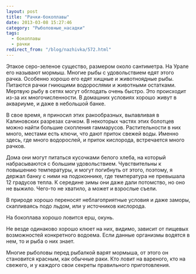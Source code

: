 ```yaml
---
layout: post
title: "Рачки-бокоплавы"
date: 2013-03-08 15:27:46
category: "Рыболовные_насадки"
tags:
  - бокоплавы
  - рачки
redirect_from: "/blog/nazhivka/572.html"
---
```

Этакое серо-зеленое существо, размером около сантиметра. На Урале его
называют мормыш. Многие рыбы с удовольствием едят этого рачка. Особенно
хорошо его едят хищные и животноядные рыбы. Питаются рачки гниющими
водорослями и животными остатками. Мертвую рыбу в сетях могут обглодать
очень быстро. Это происходит из-за их многочисленности. В домашних
условиях хорошо живут в аквариуме, и даже в небольшой банке.

В свое время, я приносил этих ракообразных, вылавливая в Калиновских
разрезах сачком. В некоторых частях этих болотцев можно найти большие
скопления гаммарусов. Растительности в них много, местами есть ключи,
что дают приток свежей воды. Именно здесь, где много водорослей, и
приток кислорода, встречается много рачков.

Дома они могут питаться кусочками белого хлеба, на который набрасываются
с большим удовольствием. Чувствительны к повышению температуры, и могут
погибнуть от этого, поэтому, я держал банку с ними на подоконнике, где
температура не превышала 12 градусов тепла. К середине зимы они даже
дали потомство, но оно не выжило. Чего-то не хватило, а может и взрослые
съели.

В природе хорошо переносят неблагоприятные условия и даже заморы,
скапливаясь подо льдом, или у источников кислорода.

На бокоплава хорошо ловится ерш, окунь.

Не везде одинаково хорошо клюет на них, видимо, зависит от пищевых
возможностей конкретного водоема. Если данные организмы водятся в нем,
то и рыба о них знает.

Многие рыболовы перед рыбалкой варят мормыша, от этого он становится
красным, как обычные раки. Кто ловит на вареного, кто на свежего, и у
каждого свои секреты правильного приготовления.
